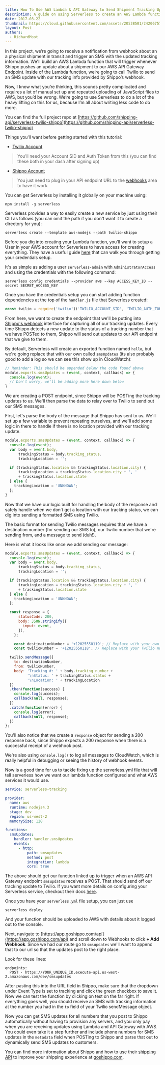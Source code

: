 ```yaml
---
title: How To Use AWS Lambda & API Gateway to Send Shipment Tracking Updates via SMS with Shippo & Twilio
description: A guide on using Serverless to create an AWS Lambda function that triggers on updates sent to AWS API Gateway to send SMS updates via Twilio for shipments you're tracking using Shippo
date: 2017-03-22
thumbnail: https://cloud.githubusercontent.com/assets/20538501/24206757/3d16dbd2-0eed-11e7-9ce5-578a498df942.png
layout: Post
authors:
  - RichardMoot
---
```


In this project, we’re going to receive a notification from webhook about an a physical shipment in transit and trigger an SMS with the updated tracking information.  We'll build an AWS Lambda function that will trigger whenever Shippo pushes an update about a shipment to our AWS API Gateway Endpoint. Inside of the Lambda function, we’re going to call Twilio to send an SMS update with our tracking info provided by Shippo’s webhook.

Now, I know what you’re thinking, this sounds pretty complicated and requires a lot of manual set up and repeated uploading of JavaScript files to AWS, but you’d be wrong. We’re going to use Serverless to do a lot of the heavy lifting on this for us, because I’m all about writing less code to do more.

You can find the full project repo at [https://github.com/shipping-api/serverless-twilio-shippo](https://github.com/shipping-api/serverless-twilio-shippo)

Things you'll want before getting started with this tutorial:

* [Twilio Account](https://www.twilio.com/try-twilio)

> You'll need your Account SID and Auth Token from this (you can find these both in your dash after signing up)

* [Shippo Account](https://goshippo.com/register)

> You just need to plug in your API endpoint URL to the [webhooks](https://goshippo.com/docs/webhooks) area to have it work.

You can get Serverless by installing it globally on your machine using:

`npm install -g serverless`

Serverless provides a way to easily create a new service by just using their CLI as follows (you can omit the path if you don't want it to create a directory for you):

`serverless create --template aws-nodejs --path twilio-shippo`

Before you dig into creating your Lambda function, you'll want to setup a User in your AWS account for Serverless to have access for creating everything. They have a useful guide [here](https://serverless.com/framework/docs/providers/aws/guide/credentials/) that can walk you through getting your credentials setup.

It's as simple as adding a user `serverless-admin` with `AdministratorAccess` and using the credentials with the following command:

`serverless config credentials --provider aws --key ACCESS_KEY_ID --secret SECRET_ACCESS_KEY`

Once you have the credentials setup you can start adding function dependencies at the top of the `handler.js` file that Serverless created:

```javascript
const twilio = require('twilio')('TWILIO_ACCOUNT_SID', 'TWILIO_AUTH_TOKEN');
```

From here, we want to create the endpoint that we'll be putting into [Shippo's webhook](https://goshippo.com/docs/webhooks) interface for capturing all of our tracking updates. Every time Shippo detects a new update to the status of a tracking number that we have POSTed to them, Shippo will send out updates to our API endpoint that we give to them.

By default, Serverless will create an exported function named `hello`, but we're going replace that with our own called `smsUpdates` (its also probably good to add a log so we can see this show up in CloudWatch):
```javascript
// Reminder: This should be appended below the code found above
module.exports.smsUpdates = (event, context, callback) => {
  console.log(event);
  // Don't worry, we'll be adding more here down below
}
```

We are creating a POST endpoint, since Shippo will be POSTing the tracking updates to us. We'll then parse the data to relay over to Twilio to send out our SMS messages.

First, let's parse the body of the message that Shippo has sent to us. We'll set up a few variable to prevent repeating ourselves, and we'll add some logic in there to handle if there is no location provided with our tracking update.

```javascript
module.exports.smsUpdates = (event, context, callback) => {
  console.log(event);
  var body = event.body,
      trackingStatus = body.tracking_status,
      trackingLocation = '';

  if (trackingStatus.location && trackingStatus.location.city) {
      trackingLocation = trackingStatus.location.city + ', '
      + trackingStatus.location.state
  } else {
    trackingLocation = 'UNKNOWN';
  };
}
```
Now that we have our logic built for handling the body of the response and safely handle when we don't get a location with our tracking status, we can dig into sending a formatted SMS using Twilio.

The basic format for sending Twilio messages requires that we have a destination number (for sending our SMS to), our Twilio number that we're sending from, and a message to send (duh!).

Here is what it looks like once we add sending our message:
```javascript
module.exports.smsUpdates = (event, context, callback) => {
  console.log(event);
  var body = event.body,
      trackingStatus = body.tracking_status,
      trackingLocation = '';

  if (trackingStatus.location && trackingStatus.location.city) {
      trackingLocation = trackingStatus.location.city + ', '
      + trackingStatus.location.state
  } else {
    trackingLocation = 'UNKNOWN';
  };

  const response = {
      statusCode: 200,
      body: JSON.stringify({
        input: event,
      }),
    };

	const destinationNumber = '+12025550119'; // Replace with your own number
	const twilioNumber = '+12025550118'; // Replace with your Twilio number

  twilio.sendMessage({
    to: destinationNumber,
    from: twilioNumber,
    body: 'Tracking #: ' + body.tracking_number +
          '\nStatus: ' + trackingStatus.status +
          '\nLocation: ' + trackingLocation
  })
  .then(function(success) {
    console.log(success);
    callback(null, response);
  })
  .catch(function(error) {
    console.log(error);
    callback(null, response);
  })
};
```

You'll also notice that we create a `response` object for sending a 200 response back, since Shippo expects a 200 response when there is a successful receipt of a webhook post.

We're also using `console.log()` to log all messages to CloudWatch, which is really helpful in debugging or seeing the history of webhook events.

Now is a good time for us to tackle fixing up the serverless.yml file that will tell serverless how we want our lambda function configured and what AWS services it would use.

```yml
service: serverless-tracking

provider:
  name: aws
  runtime: nodejs4.3
  stage: dev
  region: us-west-2
  memorySize: 128

functions:
  smsUpdates:
    handler: handler.smsUpdates
    events:
      - http:
          path: smsupdates
          method: post
          integration: lambda
          cors: true
```

The above should get our function linked up to trigger when an AWS API Gateway endpoint `smsupdates` receives a POST. That should send off our tracking update to Twilio. If you want more details on configuring your Serverless service, checkout their docs [here](https://serverless.com/framework/docs/providers/aws/guide/services/).

Once you have your `serverless.yml` file setup, you can just use

`serverless deploy`

And your function should be uploaded to AWS with details about it logged out to the console.

Next, navigate to [https://app.goshippo.com/api](https://app.goshippo.com/api) and scroll down to Webhooks to click **+ Add Webhook**. Since we had our route go to `smsupdates` we'll want to append that to our url so that the updates post to the right place.

Look for these lines:

```
endpoints:
  POST - https://YOUR_UNIQUE_ID.execute-api.us-west-2.amazonaws.com/dev/smsupdates
```

After pasting this into the URL field in Shippo, make sure that the dropdown under Event Type is set to tracking and click the green checkbox to save it. Now we can test the function by clicking on test on the far right. If everything goes well, you should receive an SMS with tracking information at the number you had in the `to` field of your Twilio sendMessage object.

Now you can get SMS updates for all numbers that you post to Shippo automatically without having to provision any servers, and you only pay when you are receiving updates using Lambda and API Gateway with AWS. You could even take it a step further and include phone numbers for SMS updates in the `metadata` field when POSTing to Shippo and parse that out to dynamically send SMS updates to customers.

You can find more information about Shippo and how to use their [shipping API](https://goshippo.com/docs) to improve your shipping experience at [goshippo.com](https://goshippo.com).
